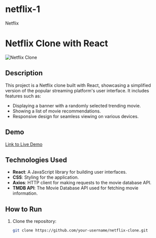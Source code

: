 # netflix-1
Netflix
# Netflix Clone with React

![Netflix Clone](link-to-your-netflix-clone-screenshot.jpg)

## Description

This project is a Netflix clone built with React, showcasing a simplified version of the popular streaming platform's user interface. It includes features such as:

- Displaying a banner with a randomly selected trending movie.
- Showing a list of movie recommendations.
- Responsive design for seamless viewing on various devices.

## Demo

[Link to Live Demo](your-live-demo-url)

## Technologies Used

- **React**: A JavaScript library for building user interfaces.
- **CSS**: Styling for the application.
- **Axios**: HTTP client for making requests to the movie database API.
- **TMDB API**: The Movie Database API used for fetching movie information.

## How to Run

1. Clone the repository:

   ```bash
   git clone https://github.com/your-username/netflix-clone.git
